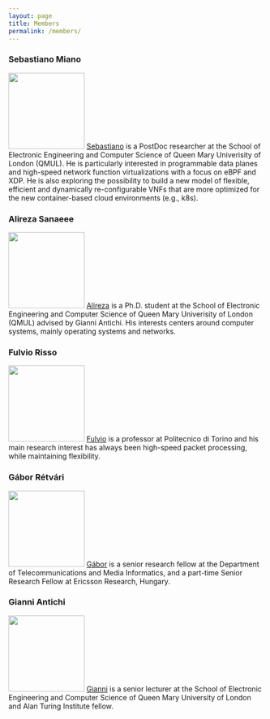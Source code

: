 ```yaml
---
layout: page
title: Members
permalink: /members/
---
```



### Sebastiano Miano
<img src="https://sebymiano.github.io/author/sebastiano-miano/avatar_hu86a7dc17347d16542298c95f79ef7dc9_142459_270x270_fill_q90_lanczos_center.jpg" width="150" height="150"> [Sebastiano](https://sebymiano.github.io/) is a PostDoc researcher at the School of Electronic Engineering and Computer Science of Queen Mary Univerisity of London (QMUL). He is particularly interested in programmable data planes and high-speed network function virtualizations with a focus on eBPF and XDP. He is also exploring the possibility to build a new model of flexible, efficient and dynamically re-configurable VNFs that are more optimized for the new container-based cloud environments (e.g., k8s).

### Alireza Sanaeee
<img src="https://raw.githubusercontent.com/sarsanaee/jekyll-now/master/images/my_pix.jpg" width="150" height="150"> [Alireza](https://sarsanaee.github.io/) is a Ph.D. student at the School of Electronic Engineering and Computer Science of Queen Mary Univerisity of London (QMUL) advised by Gianni Antichi. His interests centers around computer systems, mainly operating systems and networks.

### Fulvio Risso
<img src="{{ site.baseurl }}/images/fulvio.jpeg" width="150" height="150"> [Fulvio](https://fulvio.frisso.net/) is a professor at Politecnico di Torino and his main research interest has always been high-speed packet processing, while maintaining flexibility.

### Gábor Rétvári
<img src="{{ site.baseurl }}/images/retvari.portre.png" width="150" height="150"> [Gábor](http://lendulet.tmit.bme.hu/~retvari/) is a senior research fellow at the Department of Telecommunications and Media Informatics, and a part-time Senior Research Fellow at Ericsson Research, Hungary. 

### Gianni Antichi 
<img src="https://gianniantichi.github.io/img/gianni.png" width="150" height="150"> [Gianni](https://gianniantichi.github.io/) is a senior lecturer at the School of Electronic Engineering and Computer Science of Queen Mary University of London and Alan Turing Institute fellow.
